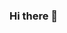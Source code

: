 
### Hi there 👋
<picture>
<source 
  srcset="https://github-readme-stats.vercel.app/api?username=Animassso&show_icons=true&theme=dark"
  media="(prefers-color-scheme: dark)"
  bg_color="#42f578"
/>
<!-- <source
  srcset="https://github-readme-stats.vercel.app/api?username=Animasso&show_icons=true"
  media="(prefers-color-scheme: light), (prefers-color-scheme: no-preference)"
/>
<img src="https://github-readme-stats.vercel.app/api?username=Animasso&show_icons=true" /> -->
</picture>
<!-- [![Animasso's GitHub stats](https://github-readme-stats.vercel.app/api?username=Animasso)](https://github.com/Animasso/github-readme-stats) -->
<!--
**Animasso/Animasso** is a ✨ _special_ ✨ repository because its `README.md` (this file) appears on your GitHub profile.

Here are some ideas to get you started:

- 🔭 I’m currently working on ...
- 🌱 I’m currently learning ...
- 👯 I’m looking to collaborate on ...
- 🤔 I’m looking for help with ...
- 💬 Ask me about ...
- 📫 How to reach me: ...
- 😄 Pronouns: ...
- ⚡ Fun fact: ...
-->
